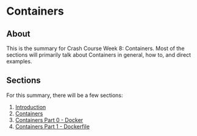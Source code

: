 # Containers

## About
This is the summary for Crash Course Week 8: Containers. Most of the sections will primarily talk about Containers in general, how to, and direct examples.

## Sections
For this summary, there will be a few sections:
1. [Introduction](./intro.md)
2. [Containers](./containers.md)
3. [Containers Part 0 - Docker](./docker.md)
4. [Containers Part 1 - Dockerfile](./docker_file.md)